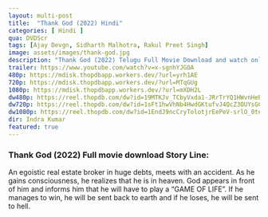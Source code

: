 ```yaml
---
layout: multi-post
title:  "Thank God (2022) Hindi"
categories: [ Hindi ]
qua: DVDScr
tags: [Ajay Devgn, Sidharth Malhotra, Rakul Preet Singh]
image: assets/images/thank-god.jpg
description: "Thank God (2022) Telugu Full Movie Download and watch online 720p low file size 500 mb."
trailer: https://www.youtube.com/watch?v=x-sgnhYJGOA
480p: https://mdisk.thopdbapp.workers.dev/?url=yrh1AE
720p: https://mdisk.thopdbapp.workers.dev/?url=MTqGUg
1080p: https://mdisk.thopdbapp.workers.dev/?url=mXDH2L
dw480p: https://reel.thopdb.com/dw?id=19MTKJv_TCbyVxda1-JRrTrYQ1HWvnHeB
dw720p: https://reel.thopdb.com/dw?id=1sFt1hwVhNb4HwdGKtufvJ4QcZ3OUYsGC
dw1080p: https://reel.thopdb.com/dw?id=1EndJ9ncCryTolotjrEePeV-srlO_0tes
dir: Indra Kumar
featured: true
---
```


### Thank God (2022) Full movie download Story Line:
An egoistic real estate broker in huge debts, meets with an accident. As he gains consciousness, he realizes that he is in heaven. God appears in front of him and informs him that he will have to play a “GAME OF LIFE”. If he manages to win, he will be sent back to earth and if he loses, he will be sent to hell.